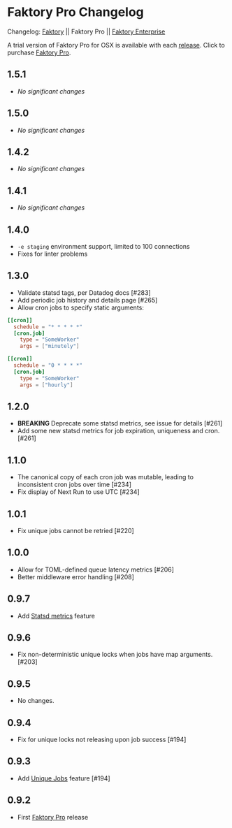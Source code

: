 # Faktory Pro Changelog

Changelog: [Faktory](https://github.com/contribsys/faktory/blob/master/Changes.md) || Faktory Pro || [Faktory Enterprise](https://github.com/contribsys/faktory/blob/master/Ent-Changes.md)

A trial version of Faktory Pro for OSX is available with each [release](/contribsys/faktory/releases/).
Click to purchase [Faktory Pro](https://billing.contribsys.com/fpro/).

## 1.5.1

- *No significant changes*

## 1.5.0

- *No significant changes*

## 1.4.2

- *No significant changes*

## 1.4.1

- *No significant changes*

## 1.4.0

- `-e staging` environment support, limited to 100 connections
- Fixes for linter problems

## 1.3.0

* Validate statsd tags, per Datadog docs [#283]
* Add periodic job history and details page [#265]
* Allow cron jobs to specify static arguments:
```toml
[[cron]]
  schedule = "* * * * *"
  [cron.job]
    type = "SomeWorker"
    args = ["minutely"]

[[cron]]
  schedule = "0 * * * *"
  [cron.job]
    type = "SomeWorker"
    args = ["hourly"]
```

## 1.2.0

- **BREAKING** Deprecate some statsd metrics, see issue for details [#261]
- Add some new statsd metrics for job expiration, uniqueness and cron. [#261]

## 1.1.0

- The canonical copy of each cron job was mutable, leading to
  inconsistent cron jobs over time [#234]
- Fix display of Next Run to use UTC [#234]

## 1.0.1

- Fix unique jobs cannot be retried [#220]

## 1.0.0

- Allow for TOML-defined queue latency metrics [#206]
- Better middleware error handling [#208]

## 0.9.7

- Add [Statsd metrics](/contribsys/faktory/wiki/Pro-Metrics) feature

## 0.9.6

- Fix non-deterministic unique locks when jobs have map arguments. [#203]

## 0.9.5

- No changes.

## 0.9.4

- Fix for unique locks not releasing upon job success [#194]

## 0.9.3

- Add [Unique Jobs](/contribsys/faktory/wiki/Pro-Unique_Jobs) feature [#194]

## 0.9.2

- First [Faktory Pro](https://contribsys.com/faktory) release
